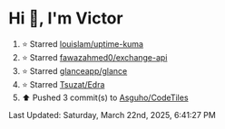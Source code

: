 <h1>Hi 👋, I'm Victor </h1>

<!--RECENT_ACTIVITY:start-->
1. ⭐ Starred [louislam/uptime-kuma](https://github.com/louislam/uptime-kuma)<br>
2. ⭐ Starred [fawazahmed0/exchange-api](https://github.com/fawazahmed0/exchange-api)<br>
3. ⭐ Starred [glanceapp/glance](https://github.com/glanceapp/glance)<br>
4. ⭐ Starred [Tsuzat/Edra](https://github.com/Tsuzat/Edra)<br>
5. ⬆️ Pushed 3 commit(s) to [Asguho/CodeTiles](https://github.com/Asguho/CodeTiles)<br>
<!--RECENT_ACTIVITY:end-->

<!--RECENT_ACTIVITY:last_update-->
Last Updated: Saturday, March 22nd, 2025, 6:41:27 PM
<!--RECENT_ACTIVITY:last_update_end-->
